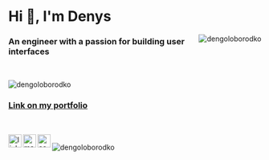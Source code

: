 <h1>Hi 👋, I'm Denys</h1>

<img src="https://github-readme-stats.vercel.app/api/top-langs/?username=dengoloborodko&theme=radical" 
     alt="dengoloborodko"
     align="right"/>

<h3>An engineer with a passion for building user interfaces</h3>

<br/>

<img src="https://github-readme-stats.vercel.app/api?username=dengoloborodko&show_icons=true&theme=radical&include_all_commits=true" 
     alt="dengoloborodko"/>
     
### [Link on my portfolio](https://dengoloborodko.github.io/Portfolio/Portfolio/dist/)

<br/>

[<img src="https://www.flaticon.com/svg/static/icons/svg/174/174857.svg" 
     alt="linkedin"
     align="left"
     width="26"/>](https://www.linkedin.com/in/denys-goloborodko-b24005175)
[<img src="https://www.flaticon.com/svg/static/icons/svg/732/732200.svg" 
     alt="mailto:den.od.1911@gmail.com"
     align="left"
     width="26"/>](mailto:den.od.1911@gmail.com)
[<img src="https://cloud.githubusercontent.com/assets/2475572/4743290/2dcf20cc-5a26-11e4-89fb-62b861e5b29c.png" 
     alt="codewars"
     align="left"
     width="26"/>](https://www.codewars.com/users/Denys1911)
     
<br/>

<img src="https://komarev.com/ghpvc/?username=dengoloborodko" alt="dengoloborodko"/>
